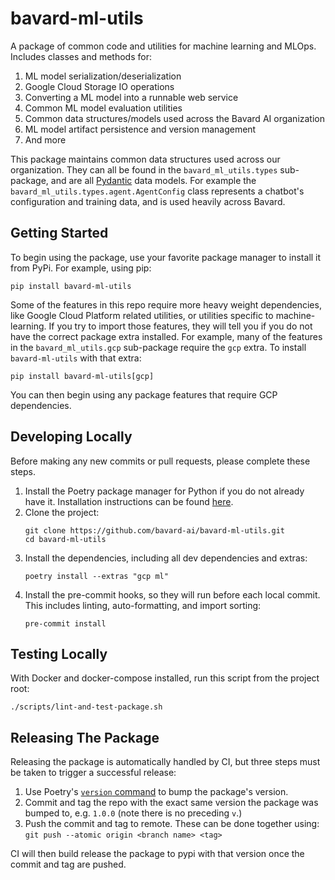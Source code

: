 # bavard-ml-utils

A package of common code and utilities for machine learning and MLOps. Includes classes and methods for:

1. ML model serialization/deserialization
2. Google Cloud Storage IO operations
3. Converting a ML model into a runnable web service
4. Common ML model evaluation utilities
5. Common data structures/models used across the Bavard AI organization
6. ML model artifact persistence and version management
7. And more

This package maintains common data structures used across our organization. They can all be found in the `bavard_ml_utils.types` sub-package, and are all [Pydantic](https://pydantic-docs.helpmanual.io/) data models. For example the `bavard_ml_utils.types.agent.AgentConfig` class represents a chatbot's configuration and training data, and is used heavily across Bavard.

## Getting Started

To begin using the package, use your favorite package manager to install it from PyPi. For example, using pip:

```
pip install bavard-ml-utils
```

Some of the features in this repo require more heavy weight dependencies, like Google Cloud Platform related utilities, or utilities specific to machine-learning. If you try to import those features, they will tell you if you do not have the correct package extra installed. For example, many of the features in the `bavard_ml_utils.gcp` sub-package require the `gcp` extra. To install `bavard-ml-utils` with that extra:

```
pip install bavard-ml-utils[gcp]
```

You can then begin using any package features that require GCP dependencies.

## Developing Locally

Before making any new commits or pull requests, please complete these steps.

1. Install the Poetry package manager for Python if you do not already have it. Installation instructions can be found [here](https://python-poetry.org/docs/#installation).
2. Clone the project:
   ```
   git clone https://github.com/bavard-ai/bavard-ml-utils.git
   cd bavard-ml-utils
   ```
3. Install the dependencies, including all dev dependencies and extras:
   ```
   poetry install --extras "gcp ml"
   ```
4. Install the pre-commit hooks, so they will run before each local commit. This includes linting, auto-formatting, and import sorting:
   ```
   pre-commit install
   ```

## Testing Locally

With Docker and docker-compose installed, run this script from the project root:

```
./scripts/lint-and-test-package.sh
```

## Releasing The Package

Releasing the package is automatically handled by CI, but three steps must be taken to trigger a successful release:

1. Use Poetry's [`version` command](https://python-poetry.org/docs/cli/#version) to bump the package's version.
2. Commit and tag the repo with the exact same version the package was bumped to, e.g. `1.0.0` (note there is no preceding `v`.)
3. Push the commit and tag to remote. These can be done together using: `git push --atomic origin <branch name> <tag>`

CI will then build release the package to pypi with that version once the commit and tag are pushed.
